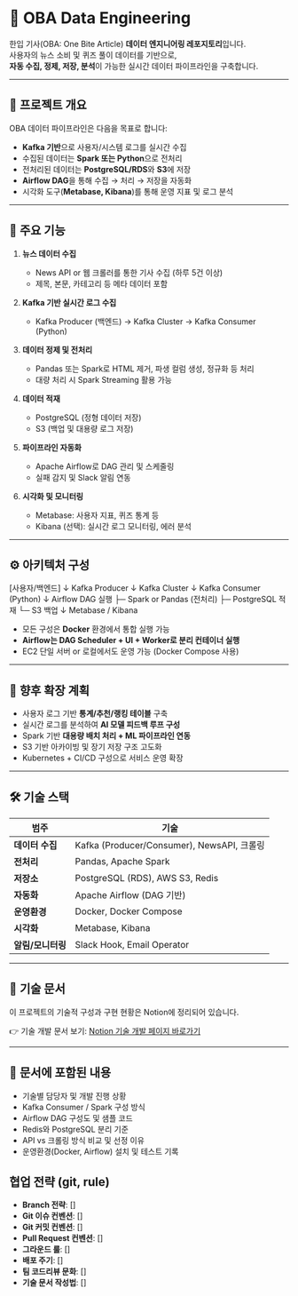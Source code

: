 # 🧪 OBA Data Engineering

한입 기사(OBA: One Bite Article) **데이터 엔지니어링 레포지토리**입니다.  
사용자의 뉴스 소비 및 퀴즈 풀이 데이터를 기반으로,  
**자동 수집, 정제, 저장, 분석**이 가능한 실시간 데이터 파이프라인을 구축합니다.

---

## 📌 프로젝트 개요

OBA 데이터 파이프라인은 다음을 목표로 합니다:

- **Kafka 기반**으로 사용자/시스템 로그를 실시간 수집
- 수집된 데이터는 **Spark 또는 Python**으로 전처리
- 전처리된 데이터는 **PostgreSQL/RDS**와 **S3**에 저장
- **Airflow DAG**을 통해 수집 → 처리 → 저장을 자동화
- 시각화 도구(**Metabase, Kibana**)를 통해 운영 지표 및 로그 분석

---

## 🎯 주요 기능

1. **뉴스 데이터 수집**
   - News API or 웹 크롤러를 통한 기사 수집 (하루 5건 이상)
   - 제목, 본문, 카테고리 등 메타 데이터 포함

2. **Kafka 기반 실시간 로그 수집**
   - Kafka Producer (백엔드) → Kafka Cluster → Kafka Consumer (Python)

3. **데이터 정제 및 전처리**
   - Pandas 또는 Spark로 HTML 제거, 파생 컬럼 생성, 정규화 등 처리
   - 대량 처리 시 Spark Streaming 활용 가능

4. **데이터 적재**
   - PostgreSQL (정형 데이터 저장)
   - S3 (백업 및 대용량 로그 저장)

5. **파이프라인 자동화**
   - Apache Airflow로 DAG 관리 및 스케줄링
   - 실패 감지 및 Slack 알림 연동

6. **시각화 및 모니터링**
   - Metabase: 사용자 지표, 퀴즈 통계 등
   - Kibana (선택): 실시간 로그 모니터링, 에러 분석

---

## ⚙️ 아키텍처 구성

[사용자/백엔드]
↓
Kafka Producer
↓
Kafka Cluster
↓
Kafka Consumer (Python)
↓
Airflow DAG 실행
├─ Spark or Pandas (전처리)
├─ PostgreSQL 적재
└─ S3 백업
↓
Metabase / Kibana


- 모든 구성은 **Docker** 환경에서 통합 실행 가능
- **Airflow는 DAG Scheduler + UI + Worker로 분리 컨테이너 실행**
- EC2 단일 서버 or 로컬에서도 운영 가능 (Docker Compose 사용)

---

## 🚀 향후 확장 계획

- 사용자 로그 기반 **통계/추천/랭킹 테이블** 구축
- 실시간 로그를 분석하여 **AI 모델 피드백 루프 구성**
- Spark 기반 **대용량 배치 처리 + ML 파이프라인 연동**
- S3 기반 아카이빙 및 장기 저장 구조 고도화
- Kubernetes + CI/CD 구성으로 서비스 운영 확장

---

## 🛠 기술 스택

| 범주 | 기술 |
|------|------|
| **데이터 수집** | Kafka (Producer/Consumer), NewsAPI, 크롤링 |
| **전처리** | Pandas, Apache Spark |
| **저장소** | PostgreSQL (RDS), AWS S3, Redis |
| **자동화** | Apache Airflow (DAG 기반) |
| **운영환경** | Docker, Docker Compose |
| **시각화** | Metabase, Kibana |
| **알림/모니터링** | Slack Hook, Email Operator |

---

## 📘 기술 문서

이 프로젝트의 기술적 구성과 구현 현황은 Notion에 정리되어 있습니다.

👉 기술 개발 문서 보기: [Notion 기술 개발 페이지 바로가기](https://www.notion.so/236a97372b20803699aee87278b229e7?source=copy_link)

---

## 🔗 문서에 포함된 내용

- 기술별 담당자 및 개발 진행 상황
- Kafka Consumer / Spark 구성 방식
- Airflow DAG 구성도 및 샘플 코드
- Redis와 PostgreSQL 분리 기준
- API vs 크롤링 방식 비교 및 선정 이유
- 운영환경(Docker, Airflow) 설치 및 테스트 기록

## 협업 전략 (git, rule)
- **Branch 전략**: []
- **Git 이슈 컨벤션**: []
- **Git 커밋 컨벤션**: []
- **Pull Request 컨벤션**: []
- **그라운드 룰**: []
- **배포 주기**: []
- **팀 코드리뷰 문화**: []
- **기술 문서 작성법**: []


